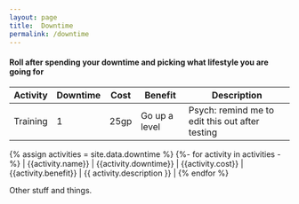 ```yaml
---
layout: page
title:  Downtime
permalink: /downtime
---
```


#### Roll after spending your downtime and picking what lifestyle you are going for


| Activity | Downtime | Cost | Benefit | Description |
| --- | --- | --- | --- | --- |
| Training | 1 | 25gp | Go up a level | Psych: remind me to edit this out after testing |
{% assign activities = site.data.downtime %}
{%- for activity in activities -%}
  | {{activity.name}} | {{activity.downtime}} | {{activity.cost}} | {{activity.benefit}} | {{ activity.description }} |
{% endfor %}

Other stuff and things.
